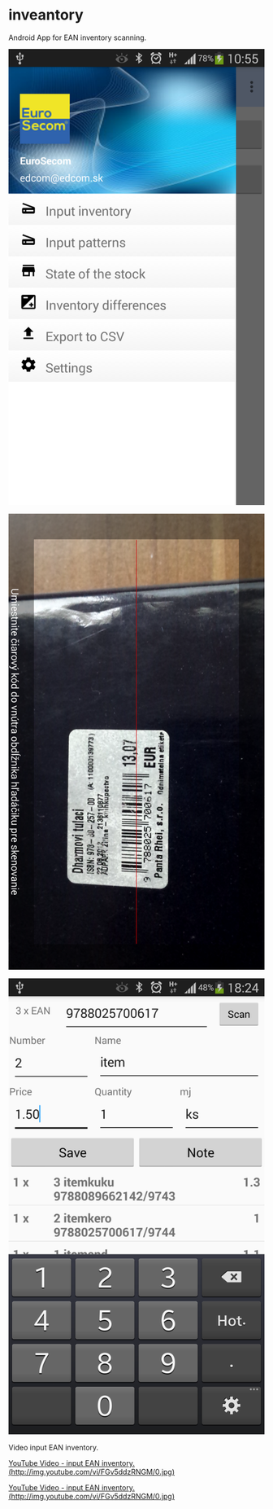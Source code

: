 # inveantory
Android App for EAN inventory scanning.


![Alt text](https://github.com/eurosecom/inveantory/blob/master/graphics/invEAN_1_new.png)

![Alt text](https://github.com/eurosecom/inveantory/blob/master/graphics/invEAN_2.png)

![Alt text](https://github.com/eurosecom/inveantory/blob/master/graphics/invEAN_3.png)


Video input EAN inventory.

[YouTube Video - input EAN inventory.(http://img.youtube.com/vi/FGv5ddzRNGM/0.jpg)](https://youtu.be/FGv5ddzRNGM)


[YouTube Video - input EAN inventory.(http://img.youtube.com/vi/FGv5ddzRNGM/0.jpg)](https://youtube.com/watch?v=FGv5ddzRNGM)


